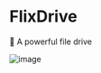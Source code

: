 # FlixDrive
🦄 A powerful file drive

![image](https://user-images.githubusercontent.com/100080184/172050959-f3929287-c3cc-43ef-9a47-47377049a90b.png)
